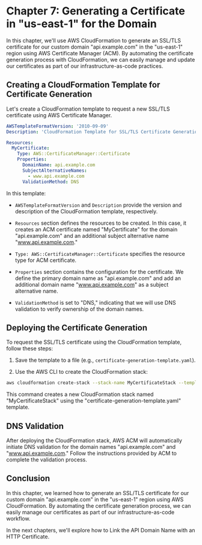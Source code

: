 # Chapter 7: Generating a Certificate in "us-east-1" for the Domain

In this chapter, we'll use AWS CloudFormation to generate an SSL/TLS certificate for our custom domain "api.example.com" in the "us-east-1" region using AWS Certificate Manager (ACM). By automating the certificate generation process with CloudFormation, we can easily manage and update our certificates as part of our infrastructure-as-code practices.

## Creating a CloudFormation Template for Certificate Generation

Let's create a CloudFormation template to request a new SSL/TLS certificate using AWS Certificate Manager.

```yaml
AWSTemplateFormatVersion: '2010-09-09'
Description: 'CloudFormation Template for SSL/TLS Certificate Generation'

Resources:
  MyCertificate:
    Type: AWS::CertificateManager::Certificate
    Properties:
      DomainName: api.example.com
      SubjectAlternativeNames:
        - www.api.example.com
      ValidationMethod: DNS
```

In this template:

- `AWSTemplateFormatVersion` and `Description` provide the version and description of the CloudFormation template, respectively.

- `Resources` section defines the resources to be created. In this case, it creates an ACM certificate named "MyCertificate" for the domain "api.example.com" and an additional subject alternative name "www.api.example.com."

- `Type: AWS::CertificateManager::Certificate` specifies the resource type for ACM certificate.

- `Properties` section contains the configuration for the certificate. We define the primary domain name as "api.example.com" and add an additional domain name "www.api.example.com" as a subject alternative name.

- `ValidationMethod` is set to "DNS," indicating that we will use DNS validation to verify ownership of the domain names.

## Deploying the Certificate Generation

To request the SSL/TLS certificate using the CloudFormation template, follow these steps:

1. Save the template to a file (e.g., `certificate-generation-template.yaml`).

2. Use the AWS CLI to create the CloudFormation stack:

```bash
aws cloudformation create-stack --stack-name MyCertificateStack --template-body file://certificate-generation-template.yaml
```

This command creates a new CloudFormation stack named "MyCertificateStack" using the "certificate-generation-template.yaml" template.

## DNS Validation

After deploying the CloudFormation stack, AWS ACM will automatically initiate DNS validation for the domain names "api.example.com" and "www.api.example.com." Follow the instructions provided by ACM to complete the validation process.

## Conclusion

In this chapter, we learned how to generate an SSL/TLS certificate for our custom domain "api.example.com" in the "us-east-1" region using AWS CloudFormation. By automating the certificate generation process, we can easily manage our certificates as part of our infrastructure-as-code workflow.

In the next chapters, we'll explore how to Link the API Domain Name with an HTTP Certificate.